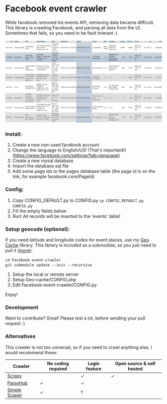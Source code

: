 # Facebook event crawler

While facebook removed his events API, retrieving data became difficult. This library is crawling Facebook, and parsing all data from the UI. Sometimes that fails, so you need to be fault tolerant :)

![Picture about the database](https://github.com/DaWe35/Facebook-event-crawler/raw/master/database.jpg "Facebook event crawler events table")

### Install:

1) Create a new non-used facebook account
2) Change the language to English/US! (That's important!) (https://www.facebook.com/settings?tab=language)
3) Create a new mysql database
4) Import the database.sql file
5) Add some page ids to the pages database table (the page id is on the link, for example facebook.com/PageId)

### Config:

1) Copy CONFIG_DEFAULT.py to CONFIG.py ```cp CONFIG_DEFAULT.py CONFIG.py```
2) Fill the empty fields below
3) Run! All records will be inserted to the 'events' table!

### Setup geocode (optional):

If you need latitude and longitude codes for event places, use my [Geo Cache](https://github.com/DaWe35/Geo-cache) library.
This library is included as a submodule, so you just need to pull it [(more)](https://stackoverflow.com/questions/1030169/easy-way-to-pull-latest-of-all-git-submodules):
```
cd Facebook-event-crawler
git submodule update --init --recursive
```
1) Setup the local or remote server
2) Setup Geo-cache/CONFIG.php
2) Edit Facebook-event-crawler/CONFIG.py

Enjoy!

### Development

Want to contribute? Great!
Please test a lot, before sending your pull request :)

### Alternatives

This crawler is not too universal, so if you need to crawl anything else, I would recommend these:

| Crawler                                        | No coding required | Login feature | Open source & self hosted |
|------------------------------------------------|--------------------|---------------|---------------------------|
| [Scrapy](https://scrapy\.org)                  |                    | ✓             | ✓                         |
| [ParseHub](https://www\.parsehub\.com)         | ✓                  | ✓             |                           |
| [Simple Scaper](https://simplescraper\.io)     | ✓                  | ?             |                           |
